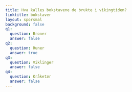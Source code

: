 ```yaml
---
title: Hva kalles bokstavene de brukte i vikingtiden?
linktitle: bokstaver
layout: sporsmal
background: false
q1:
  question: Broner
  answer: false
q2:
  question: Runer
  answer: true
q3:
  question: Viklinger
  answer: false
q4:
  question: Kråketær
  answer: false
---
```




